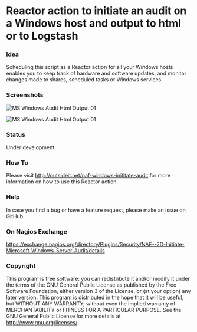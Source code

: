 # Reactor action to initiate an audit on a Windows host and output to html or to Logstash

### Idea

Scheduling this script as a Reactor action for all your Windows hosts enables you to keep track of hardware and 
software updates, and monitor changes made to shares, scheduled tasks or Windows services.

### Screenshots

![MS Windows Audit Html Output 01](/../screenshots/naf-windows-initiate-audit-system-information-01.png?raw=true "Optional Title")

![MS Windows Audit Html Output 01](/../screenshots/naf-windows-initiate-audit-software-01.png?raw=true "Optional Title")

### Status

Under development.

### How To

Please visit http://outsideit.net/naf-windows-inititate-audit for more information on how to use this Reactor action.

### Help

In case you find a bug or have a feature request, please make an issue on GitHub.

### On Nagios Exchange

https://exchange.nagios.org/directory/Plugins/Security/NAF--2D-Initiate-Microsoft-Windows-Server-Audit/details

### Copyright

This program is free software: you can redistribute it and/or modify it under the terms of the GNU General Public 
License as published by the Free Software Foundation, either version 3 of the License, or (at your option) any later 
version. This program is distributed in the hope that it will be useful, but WITHOUT ANY WARRANTY; without even the 
implied warranty of MERCHANTABILITY or FITNESS FOR A PARTICULAR PURPOSE. See the GNU General Public License for more 
details at <http://www.gnu.org/licenses/>.